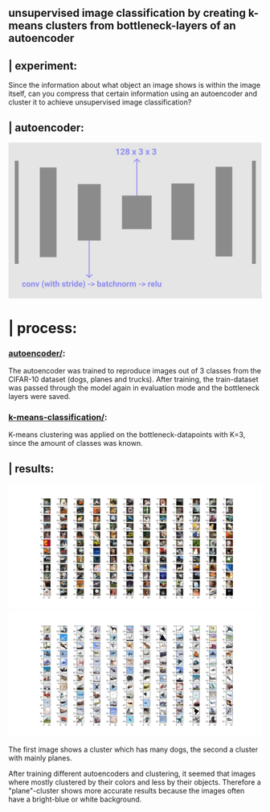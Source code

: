 ## unsupervised image classification by creating k-means clusters from bottleneck-layers of an autoencoder

## | experiment:

Since the information about what object an image shows is within the image itself, can you compress that certain information using an autoencoder and cluster it to achieve unsupervised image classification?

## | autoencoder:
![architecture](readme_images/architecture.png)

# | process:
### [autoencoder/](autoencoder/):
The autoencoder was trained to reproduce images out of 3 classes from the CIFAR-10 dataset (dogs, planes and trucks).
After training, the train-dataset was passed through the model again in evaluation mode and the bottleneck layers were saved.

### [k-means-classification/](k-means-classification/):
K-means clustering was applied on the bottleneck-datapoints with K=3, since the amount of classes was known.

## | results:
![dog_cluster](readme_images/mainly_dog_cluster.png)
![plane_cluster](readme_images/mainly_plane_cluster.png)

The first image shows a cluster which has many dogs, the second a cluster with mainly planes.

After training different autoencoders and clustering, it seemed that images where mostly clustered by their colors and less by their objects. Therefore a "plane"-cluster shows more accurate results because the images often have a bright-blue or white background.

